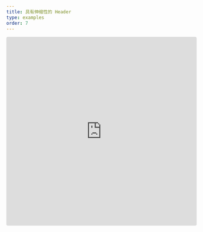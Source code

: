 ```yaml
---
title: 具有伸缩性的 Header
type: examples
order: 7
---
```


<iframe src="https://codesandbox.io/embed/github/vuejs/v2.vuejs.org/tree/master/src/v2/examples/vue-20-elastic-header?codemirror=1&hidedevtools=1&hidenavigation=1&theme=light" style="width:100%; height:500px; border:0; border-radius: 4px; overflow:hidden;" title="vue-20-template-compilation" allow="geolocation; microphone; camera; midi; vr; accelerometer; gyroscope; payment; ambient-light-sensor; encrypted-media; usb" sandbox="allow-modals allow-forms allow-popups allow-scripts allow-same-origin"></iframe>
